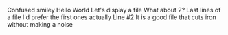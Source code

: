 Confused smiley
Hello World
Let's display a file
What about 2?
Last lines of a file
I'd prefer the first ones actually
Line #2
It is a good file that cuts iron without making a noise
